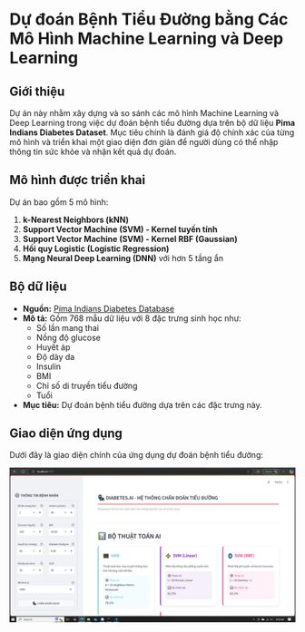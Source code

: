 # Dự đoán Bệnh Tiểu Đường bằng Các Mô Hình Machine Learning và Deep Learning  

## Giới thiệu  
Dự án này nhằm xây dựng và so sánh các mô hình Machine Learning và Deep Learning trong việc dự đoán bệnh tiểu đường dựa trên bộ dữ liệu **Pima Indians Diabetes Dataset**. Mục tiêu chính là đánh giá độ chính xác của từng mô hình và triển khai một giao diện đơn giản để người dùng có thể nhập thông tin sức khỏe và nhận kết quả dự đoán.  

## Mô hình được triển khai  
Dự án bao gồm 5 mô hình:  
1. **k-Nearest Neighbors (kNN)**  
2. **Support Vector Machine (SVM) - Kernel tuyến tính**  
3. **Support Vector Machine (SVM) - Kernel RBF (Gaussian)**  
4. **Hồi quy Logistic (Logistic Regression)**  
5. **Mạng Neural Deep Learning (DNN)** với hơn 5 tầng ẩn  

## Bộ dữ liệu  
- **Nguồn:** [Pima Indians Diabetes Database](https://www.kaggle.com/datasets/uciml/pima-indians-diabetes-database)  
- **Mô tả:** Gồm 768 mẫu dữ liệu với 8 đặc trưng sinh học như:  
  - Số lần mang thai  
  - Nồng độ glucose  
  - Huyết áp  
  - Độ dày da  
  - Insulin  
  - BMI  
  - Chỉ số di truyền tiểu đường  
  - Tuổi  
- **Mục tiêu:** Dự đoán bệnh tiểu đường dựa trên các đặc trưng này.  

## Giao diện ứng dụng  
Dưới đây là giao diện chính của ứng dụng dự đoán bệnh tiểu đường:  

![Giao diện ứng dụng](homepage.png)

